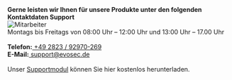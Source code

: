 <div class="row">
<div class="col-md-10 offset-md-1 abstand">
<strong>Gerne leisten wir Ihnen für unsere Produkte unter den folgenden Kontaktdaten Support</strong>
</div>
</div>

<div class="row">
<div class="col-md-2 offset-md-1 abstand">
<img src="https://www.evosec.de/files/2812/9715/1896/Support.jpg" alt="Mitarbeiter">
</div>
<div class="col-md-9 abstand">
Montags bis Freitags von 08:00 Uhr – 12:00 Uhr und 13:00 Uhr – 17.00 Uhr<br>
<br>
<strong>Telefon:</strong><a href="tel:+49 2823 / 92970-269"> +49 2823 / 92970-269</a><br> 
<strong>E-Mail:</strong><a href="mailto:support@evosec.de"> support@evosec.de</a><br>
<br>
Unser <a href="#">Supportmodul</a> können Sie hier kostenlos herunterladen.<br>
</div>
</div>